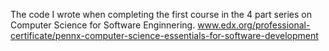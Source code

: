 The code I wrote when completing the first course in the 4 part series on Computer Science for Software Enginnering.
www.edx.org/professional-certificate/pennx-computer-science-essentials-for-software-development

